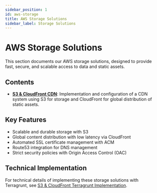 ```yaml
---
sidebar_position: 1
id: aws-storage
title: AWS Storage Solutions
sidebar_label: Storage Solutions
---
```


# AWS Storage Solutions

This section documents our AWS storage solutions, designed to provide fast, secure, and scalable access to data and static assets.

## Contents

- **[S3 & CloudFront CDN](s3-cloudfront-cdn)**: Implementation and configuration of a CDN system using S3 for storage and CloudFront for global distribution of static assets.

## Key Features

- Scalable and durable storage with S3
- Global content distribution with low latency via CloudFront
- Automated SSL certificate management with ACM
- Route53 integration for DNS management
- Strict security policies with Origin Access Control (OAC)

## Technical Implementation

For technical details of implementing these storage solutions with Terragrunt, see [S3 & CloudFront Terragrunt Implementation](/docs/organization/technology/infrastructure/terragrunt/implementations/s3-cloudfront-implementation). 